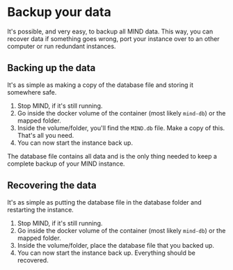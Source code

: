 # Backup your data

It's possible, and very easy, to backup all MIND data. This way, you can recover data if something goes wrong, port your instance over to an other computer or run redundant instances.

## Backing up the data

It's as simple as making a copy of the database file and storing it somewhere safe.

1. Stop MIND, if it's still running.
2. Go inside the docker volume of the container (most likely `mind-db`) or the mapped folder.
3. Inside the volume/folder, you'll find the `MIND.db` file. Make a copy of this. That's all you need.
4. You can now start the instance back up.

The database file contains all data and is the only thing needed to keep a complete backup of your MIND instance.

## Recovering the data

It's as simple as putting the database file in the database folder and restarting the instance.

1. Stop MIND, if it's still running.
2. Go inside the docker volume of the container (most likely `mind-db`) or the mapped folder.
3. Inside the volume/folder, place the database file that you backed up.
4. You can now start the instance back up. Everything should be recovered.
